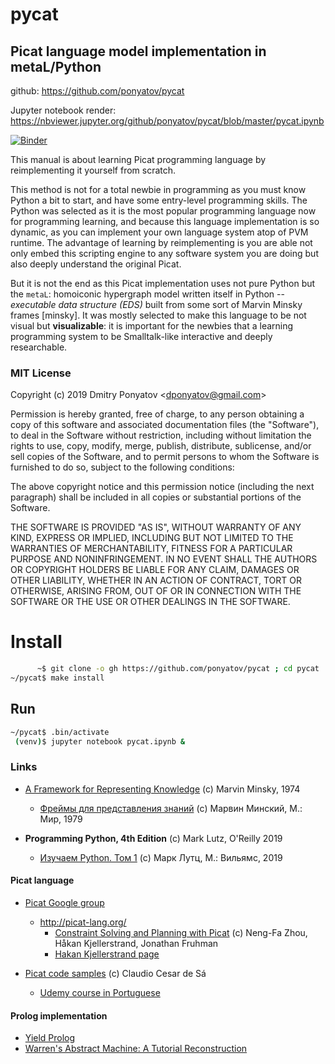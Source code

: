 # pycat
## Picat language model implementation in metaL/Python

github: https://github.com/ponyatov/pycat

Jupyter notebook render: https://nbviewer.jupyter.org/github/ponyatov/pycat/blob/master/pycat.ipynb

[![Binder](https://mybinder.org/badge_logo.svg)](https://mybinder.org/v2/gh/ponyatov/pycat/master?filepath=pycat.ipynb)

This manual is about learning Picat programming language by reimplementing it yourself from scratch.

This method is not for a total newbie in programming as you must know Python a bit to start, and have some entry-level programming skills. The Python was selected as it is the most popular programming language now for programming learning, and because this language implementation is so dynamic, as you can implement your own language system atop of PVM runtime. The advantage of learning by reimplementing is you are able not only embed this scripting engine to any software system you are doing but also deeply understand the original Picat.

But it is not the end as this Picat implementation uses not pure Python but the `metaL`: homoiconic hypergraph model written itself in Python -- *executable data structure (EDS)* built from some sort of Marvin Minsky frames [minsky]. It was mostly selected to make this language to be not visual but **visualizable**: it is important for the newbies that a learning programming system to be Smalltalk-like interactive and deeply researchable.

### MIT License

Copyright (c) 2019 Dmitry Ponyatov <<dponyatov@gmail.com>>

Permission is hereby granted, free of charge, to any person obtaining a copy
of this software and associated documentation files (the "Software"), to deal
in the Software without restriction, including without limitation the rights
to use, copy, modify, merge, publish, distribute, sublicense, and/or sell
copies of the Software, and to permit persons to whom the Software is
furnished to do so, subject to the following conditions:

The above copyright notice and this permission notice (including the next paragraph)
shall be included in all copies or substantial portions of the Software.

THE SOFTWARE IS PROVIDED "AS IS", WITHOUT WARRANTY OF ANY KIND, EXPRESS OR
IMPLIED, INCLUDING BUT NOT LIMITED TO THE WARRANTIES OF MERCHANTABILITY,
FITNESS FOR A PARTICULAR PURPOSE AND NONINFRINGEMENT. IN NO EVENT SHALL THE
AUTHORS OR COPYRIGHT HOLDERS BE LIABLE FOR ANY CLAIM, DAMAGES OR OTHER
LIABILITY, WHETHER IN AN ACTION OF CONTRACT, TORT OR OTHERWISE, ARISING FROM,
OUT OF OR IN CONNECTION WITH THE SOFTWARE OR THE USE OR OTHER DEALINGS
IN THE SOFTWARE.


# Install

```sh
      ~$ git clone -o gh https://github.com/ponyatov/pycat ; cd pycat
~/pycat$ make install
```

## Run

```sh
~/pycat$ .bin/activate
 (venv)$ jupyter notebook pycat.ipynb &
```

### Links

* [A Framework for Representing Knowledge](https://courses.media.mit.edu/2004spring/mas966/Minsky%201974%20Framework%20for%20knowledge.pdf) (c) Marvin Minsky, 1974
  * [Фреймы для представления знаний](https://royallib.com/book/minskiy_marvin/freymi_dlya_predstavleniya_znaniy.html) (c) Марвин Минский, М.: Мир, 1979

* **Programming Python, 4th Edition** (c) Mark Lutz, O'Reilly 2019
  * [Изучаем Python. Том 1](https://www.ozon.ru/context/detail/id/156082566/) (c) Марк Лутц, М.: Вильямс, 2019

#### Picat language

* [Picat Google group](https://groups.google.com/forum/#!forum/picat-lang)
  * http://picat-lang.org/
    * [Constraint Solving and Planning with Picat](http://picat-lang.org/picatbook2015.html) (c) Neng-Fa Zhou, Håkan Kjellerstrand, Jonathan Fruhman
    * [Hakan Kjellerstrand page](http://hakank.org/picat/)

* [Picat code samples](https://github.com/claudiosa/CCS/tree/master/picat) (c) Claudio Cesar de Sá
  * [Udemy course in Portuguese](https://www.udemy.com/course/picat-uma-linguagem-de-programacao-multiparadigma/)

#### Prolog implementation

* [Yield Prolog](http://yieldprolog.sourceforge.net/)
* [Warren's Abstract Machine: A Tutorial Reconstruction](http://wambook.sourceforge.net/)
